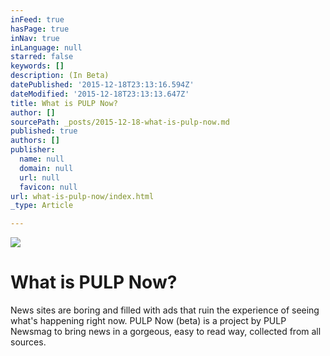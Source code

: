```yaml
---
inFeed: true
hasPage: true
inNav: true
inLanguage: null
starred: false
keywords: []
description: (In Beta)
datePublished: '2015-12-18T23:13:16.594Z'
dateModified: '2015-12-18T23:13:13.647Z'
title: What is PULP Now?
author: []
sourcePath: _posts/2015-12-18-what-is-pulp-now.md
published: true
authors: []
publisher:
  name: null
  domain: null
  url: null
  favicon: null
url: what-is-pulp-now/index.html
_type: Article

---
```

![](https://s3-us-west-2.amazonaws.com/the-grid-img/p/3f83058c5fd75afcc3156dbc7860bd19de0c642b.png)

# What is PULP Now?

News sites are boring and filled with ads that ruin the experience of seeing what's happening right now. 
PULP Now (beta) is a project by PULP Newsmag to bring news in a gorgeous, easy to read way, collected from all sources.
